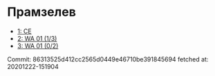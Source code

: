 # Прамзелев
- [1: CE](1.md)
- [2: WA 01 (1/3)](2.md)
- [3: WA 01 (0/2)](3.md)

Commit: 86313525d412cc2565d0449e46710be391845694
 fetched at: 20201222-151904
